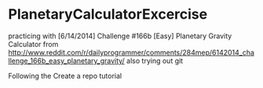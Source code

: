 PlanetaryCalculatorExcercise
============================

practicing with [6/14/2014] Challenge #166b [Easy] Planetary Gravity Calculator from http://www.reddit.com/r/dailyprogrammer/comments/284mep/6142014_challenge_166b_easy_planetary_gravity/  also trying out git

Following the Create a repo tutorial

